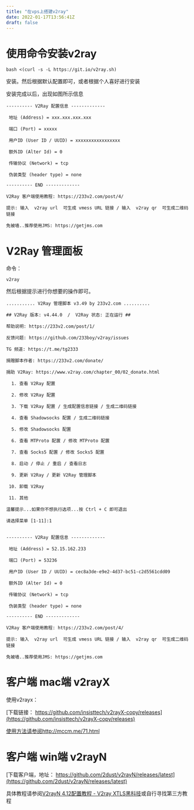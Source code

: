 ```yaml
---
title: "在vps上搭建v2ray"
date: 2022-01-17T13:56:41Z
draft: false
---
```


# 使用命令安装v2ray

```
bash <(curl -s -L https://git.io/v2ray.sh)
```

安装。然后根据默认配置即可，或者根据个人喜好进行安装


安装完成以后，出现如图所示信息
```
---------- V2Ray 配置信息 -------------

 地址 (Address) = xxx.xxx.xxx.xxx

 端口 (Port) = xxxxx

 用户ID (User ID / UUID) = xxxxxxxxxxxxxxxxx

 额外ID (Alter Id) = 0

 传输协议 (Network) = tcp

 伪装类型 (header type) = none

---------- END -------------

V2Ray 客户端使用教程: https://233v2.com/post/4/

提示: 输入  v2ray url  可生成 vmess URL 链接 / 输入  v2ray qr  可生成二维码链接

免被墙..推荐使用JMS: https://getjms.com
```

# V2Ray 管理面板

命令：
```
v2ray
```

然后根据提示进行你想要的操作即可。

```
........... V2Ray 管理脚本 v3.49 by 233v2.com ..........

## V2Ray 版本: v4.44.0  /  V2Ray 状态: 正在运行 ##

帮助说明: https://233v2.com/post/1/

反馈问题: https://github.com/233boy/v2ray/issues

TG 频道: https://t.me/tg2333

捐赠脚本作者: https://233v2.com/donate/

捐助 V2Ray: https://www.v2ray.com/chapter_00/02_donate.html

  1. 查看 V2Ray 配置

  2. 修改 V2Ray 配置

  3. 下载 V2Ray 配置 / 生成配置信息链接 / 生成二维码链接

  4. 查看 Shadowsocks 配置 / 生成二维码链接

  5. 修改 Shadowsocks 配置

  6. 查看 MTProto 配置 / 修改 MTProto 配置

  7. 查看 Socks5 配置 / 修改 Socks5 配置

  8. 启动 / 停止 / 重启 / 查看日志

  9. 更新 V2Ray / 更新 V2Ray 管理脚本

 10. 卸载 V2Ray

 11. 其他

温馨提示...如果你不想执行选项...按 Ctrl + C 即可退出

请选择菜单 [1-11]:1


---------- V2Ray 配置信息 -------------

 地址 (Address) = 52.15.162.233

 端口 (Port) = 53236

 用户ID (User ID / UUID) = cec8a3de-e9e2-4d37-bc51-c2d5561cdd09

 额外ID (Alter Id) = 0

 传输协议 (Network) = tcp

 伪装类型 (header type) = none

---------- END -------------

V2Ray 客户端使用教程: https://233v2.com/post/4/

提示: 输入  v2ray url  可生成 vmess URL 链接 / 输入  v2ray qr  可生成二维码链接

免被墙..推荐使用JMS: https://getjms.com
```


# 客户端 mac端 v2rayX

使用v2rayx：

[下载链接： https://github.com/insisttech/v2rayX-copy/releases](https://github.com/insisttech/v2rayX-copy/releases)

[使用方法请参阅http://mccm.me/71.html](http://mccm.me/71.html)

# 客户端 win端 v2rayN

[下载客户端，地址： https://github.com/2dust/v2rayN/releases/latest](https://github.com/2dust/v2rayN/releases/latest)

具体教程请参阅[V2rayN 4.12配置教程 - V2ray XTLS黑科技](https://v2xtls.org/v2rayn-4-12配置教程/)或自行寻找第三方教程